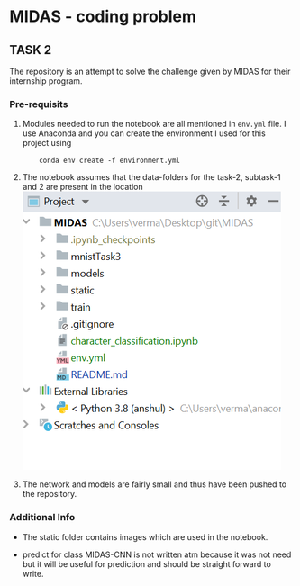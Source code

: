 # MIDAS - coding problem
 
## TASK 2

The repository is an attempt to solve the challenge given by MIDAS for their internship program.

### Pre-requisits

1. Modules needed to run the notebook are all mentioned in `env.yml` file. I use Anaconda and you can create the environment I used for this project using 
    ```batch
        conda env create -f environment.yml
    ```

2. The notebook assumes that the data-folders for the task-2, subtask-1 and 2 are present in the location
    ![alt text](./static/data.png)
3. The network and models are fairly small and thus have been pushed to the repository.

### Additional Info
 
 - The static folder contains images which are used in the notebook.

 - predict for class MIDAS-CNN is not written atm because it was not need but it will be useful for prediction and should be straight forward to write.
  